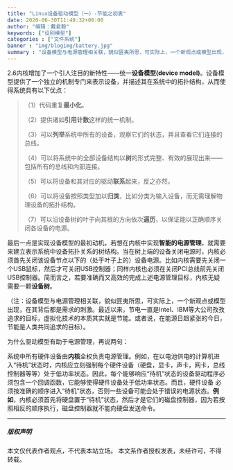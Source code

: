 ```yaml
---
title: "Linux设备驱动模型（一）-节能之初衷"
date: 2020-06-30T11:48:32+08:00
author: "编辑：戴君毅"
keywords: ["设别模型"]
categories : ["文件系统"]
banner : "img/blogimg/battery.jpg"
summary : "设备模型与电源管理相关联，貌似匪夷所思，可实际上，一个新观点或模型出现，在其背后都是需求的刺激。最近以来，节电一直是Intel、IBM等大公司孜孜追求的目标，虚拟化技术的本质其实就是节能。或者说，在能源日趋紧张的今日，节能是人类共同追求的目标"
---
```


2.6内核增加了一个引人注目的新特性——统一**设备模型(device model)**。设备模型提供了一个独立的机制专门来表示设备，并描述其在系统中的拓扑结构，从而使得系统具有以下优点：

> （1）代码重复**最小化**。
>
> （2）提供诸如**引用计数**这样的统一机制。
>
> （3）可以**列举**系统中所有的设备，观察它们的状态，并且查看它们连接的总线。
>
> （4）可以将系统中的全部设备结构以**树**的形式完整、有效的展现出来——包括所有的总线和内部连接。
>
> （5）可以将设备和其对应的驱动**联系**起来，反之亦然。
>
> （6）可以将设备按照类型加以**归类**，比如分类为输入设备，而无需理解物理设备的拓扑结构。
>
> （7）可以沿设备树的叶子向其根的方向依次**遍历**，以保证能以正确顺序关闭各设备的电源。

最后一点是实现设备模型的最初动机，若想在内核中实现**智能的电源管理**，就需要来建立表示系统中设备拓扑关系的树结构。当在树上端的设备关闭电源时，内核必须首先关闭该设备节点以下的（处于叶子上的）设备电源。比如内核需要先关闭一个USB鼠标，然后才可关闭USB控制器；同样内核也必须在关闭PCI总线前先关闭USB控制器。简而言之，若要准确而又高效的完成上述电源管理目标，内核无疑需要一颗**设备树**。

（注：设备模型与电源管理相关联，貌似匪夷所思，可实际上，一个新观点或模型出现，在其背后都是需求的刺激。最近以来，节电一直是Intel、IBM等大公司孜孜追求的目标，虚拟化技术的本质其实就是节能。或者说，在能源日趋紧张的今日，节能是人类共同追求的目标）。

为什么驱动模型有助于电源管理，再说两句：

系统中所有硬件设备由**内核**全权负责电源管理。例如，在以电池供电的计算机进入“待机”状态时，内核应立刻强制每个硬件设备（硬盘，显卡，声卡，网卡，总线控制器等等）处于低功率状态。因此，每个能够响应“待机”状态的设备驱动程序必须包含一个回调函数，它能够使得硬件设备处于低功率状态。而且，硬件设备 必须按准确的顺序进入“待机”状态，否则一些设备可能会处于错误的电源状态。**例如**，内核必须首先将硬盘置于“待机”状态，然后才是它们的磁盘控制器，因为若按照相反的顺序执行，磁盘控制器就不能向硬盘发送命令。

---

##### 版权声明

本文仅代表作者观点，不代表本站立场。
本文系作者授权发表，未经许可，不得转载。